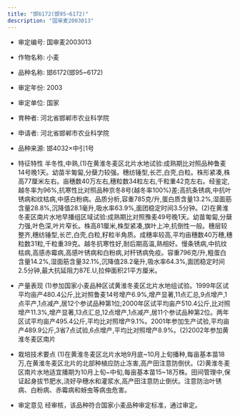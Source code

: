 ```yaml
---
title: "邯6172(邯95~6172)"
description: "国审麦2003013"
---
```

* 审定编号:  国审麦2003013

*  作物名称:  小麦

*  品种名称:  邯6172(邯95~6172)

*  审定年份:  2003

*  审定单位:  国家

* 育种者:  河北省邯郸市农业科学院

*  申请者:  河北省邯郸市农业科学院

*  品种来源:  邯4032×中引1号

*  特征特性
半冬性,中熟,(1)在黄淮冬麦区北片水地试验:成熟期比对照品种鲁麦14号晚1天。幼苗半匍匐,分蘖力较强。穗纺锤型,长芒,白壳,白粒。株形紧凑,株高77厘米左右。亩穗数40万左右,穗粒数34粒左右,千粒重42克左右。经鉴定,越冬率为96%,抗寒性比对照品种京冬8号(越冬率100%)差;高抗条锈病,中抗叶锈病和纹枯病,中感白粉病。品质分析,容重785克/升,蛋白质含量13.2%,湿面筋含量28.8%,沉降值28.1毫升,吸水率63.9%,面团稳定时间3.5分钟。(2)在黄淮冬麦区南片水地早播组区域试验:成熟期比对照豫麦49号晚1天。幼苗匍匐,分蘖力强,叶色深,叶片窄长。株高81厘米,株型紧凑,旗叶上冲,抗倒性一般。穗层较整齐,穗纺锤型,长芒,白壳,白粒,籽粒半角质。成穗率较高,平均亩穗数40万穗,穗粒数31粒,千粒重39克。越冬抗寒性好,耐后期高温,熟相好。慢条锈病,中抗纹枯病,高感赤霉病,高感叶锈病和白粉病,对秆锈病免疫。容重796克/升,粗蛋白含量14.2%,湿面筋含量32.1%,沉降值28.2毫升,吸水率64.3%,面团稳定时间2.5分钟,最大抗延阻力87E.U,拉伸面积21平方厘米。

*  产量表现
(1)参加国家小麦品种区试黄淮冬麦区北片水地组试验。1999年区试平均亩产480.4公斤,比对照鲁麦14号增产6.9%,增产显著,11点汇总,9点增产,1点平产,1点减产,居12个参试品种第1位;2000年区试平均亩产510.4公斤,比对照增产11.3%,增产显著,13点汇总,12点增产,1点减产,居11个参试品种第2位。两年区试平均亩产495.4公斤,平均比对照增产9.1%。2001年参加生产试验,平均亩产489.9公斤,3省7点试验,6点增产,平均比对照增产8.9%。(2)2002年参加黄淮冬麦区南片

*  栽培技术要点
(1)在黄淮冬麦区北片水地9月底~10月上旬播种,每亩基本苗18万,在黄淮冬麦区北片的北部种植应防止冻害,高产田注意防倒伏。(2)黄淮冬麦区南片水地适宜播期为10月上旬~中旬,每亩基本苗15~18万株。田间管理中,保证起身拔节肥水,浇好孕穗水和灌浆水,高产田注意防止倒伏。注意防治叶锈病、白粉病、赤霉病和蚜虫等病虫危害。

*  审定意见
经审核，该品种符合国家小麦品种审定标准，通过审定。
